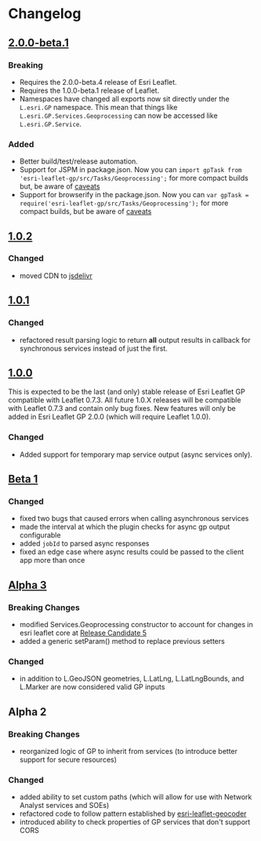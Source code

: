 # Changelog

## [2.0.0-beta.1]

### Breaking
* Requires the 2.0.0-beta.4 release of Esri Leaflet.
* Requires the 1.0.0-beta.1 release of Leaflet.
* Namespaces have changed all exports now sit directly under the `L.esri.GP` namespace. This mean that things like `L.esri.GP.Services.Geoprocessing` can now be accessed like `L.esri.GP.Service`.

### Added

* Better build/test/release automation.
* Support for JSPM in package.json. Now you can `import gpTask from 'esri-leaflet-gp/src/Tasks/Geoprocessing';` for more compact builds but, be aware of [caveats](http://blog.izs.me/post/44149270867/why-no-directories-lib-in-node-the-less-snarky)
* Support for browserify in the package.json. Now you can `var gpTask = require('esri-leaflet-gp/src/Tasks/Geoprocessing');` for more compact builds, but be aware of [caveats](http://blog.izs.me/post/44149270867/why-no-directories-lib-in-node-the-less-snarky)


## [1.0.2]

### Changed
- moved CDN to [jsdelivr](http://www.jsdelivr.com/#!leaflet.esri.gp)


## [1.0.1]

### Changed
- refactored result parsing logic to return **all** output results in callback for synchronous services instead of just the first.

## [1.0.0]

This is expected to be the last (and only) stable release of Esri Leaflet GP compatible with Leaflet 0.7.3. All future 1.0.X releases will be compatible with Leaflet 0.7.3 and contain only bug fixes. New features will only be added in Esri Leaflet GP 2.0.0 (which will require Leaflet 1.0.0).

### Changed
- Added support for temporary map service output (async services only).

## [Beta 1]
### Changed
- fixed two bugs that caused errors when calling asynchronous services
- made the interval at which the plugin checks for async gp output configurable
- added `jobId` to parsed async responses
- fixed an edge case where async results could be passed to the client app more than once

## [Alpha 3]
### Breaking Changes
- modified Services.Geoprocessing constructor to account for changes in esri leaflet core at [Release Candidate 5](https://github.com/Esri/esri-leaflet/blob/master/CHANGELOG.md#release-candidate-5)
- added a generic setParam() method to replace previous setters

### Changed
- in addition to L.GeoJSON geometries, L.LatLng, L.LatLngBounds, and L.Marker are now considered valid GP inputs

## Alpha 2

### Breaking Changes
- reorganized logic of GP to inherit from services (to introduce better support for secure resources)

### Changed
- added ability to set custom paths (which will allow for use with Network Analyst services and SOEs)
- refactored code to follow pattern established by [esri-leaflet-geocoder](https://github.com/Esri/esri-leaflet-geocoder)
- introduced ability to check properties of GP services that don't support CORS

[2.0.0-beta.1]: https://github.com/jgravois/esri-leaflet-gp/compare/v1.0.2...v2.0.0-beta.1
[1.0.2]: https://github.com/jgravois/esri-leaflet-gp/compare/v1.0.1...v1.0.2
[1.0.1]: https://github.com/jgravois/esri-leaflet-gp/compare/v1.0.0...v1.0.1
[1.0.0]: https://github.com/jgravois/esri-leaflet-gp/compare/v0.0.1-beta.1...v1.0.0
[Beta 1]: https://github.com/jgravois/esri-leaflet-gp/compare/v0.0.1-alpha.3...v0.0.1-beta.1
[Alpha 3]: https://github.com/jgravois/esri-leaflet-gp/compare/v0.0.1-alpha.3...v0.0.1-alpha.2